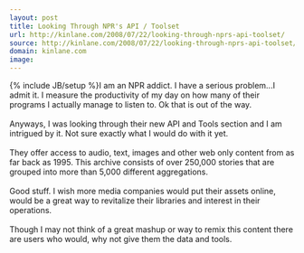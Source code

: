 ```yaml
---
layout: post
title: Looking Through NPR's API / Toolset
url: http://kinlane.com/2008/07/22/looking-through-nprs-api-toolset/
source: http://kinlane.com/2008/07/22/looking-through-nprs-api-toolset/
domain: kinlane.com
image: 
---
```

{% include JB/setup %}I am an NPR addict. I have a serious problem...I admit it. I measure the productivity of my day on how many of their programs I actually manage to listen to. Ok that is out of the way.<br />
<br />
Anyways, I was looking through their new API and Tools section and I am intrigued by it. Not sure exactly what I would do with it yet.<br />
<br />
They offer access to audio, text, images and other web only content from as far back as 1995. This archive consists of over 250,000 stories that are grouped into more than 5,000 different aggregations.<br />
<br />
Good stuff. I wish more media companies would put their assets online, would be a great way to revitalize their libraries and interest in their operations.<br />
<br />
Though I may not think of a great mashup or way to remix this content there are users who would, why not give them the data and tools.